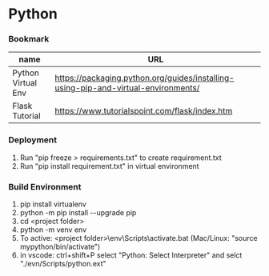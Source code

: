 # Python

### Bookmark
name | URL
--- | ---
Python Virtual Env | https://packaging.python.org/guides/installing-using-pip-and-virtual-environments/
Flask Tutorial | https://www.tutorialspoint.com/flask/index.htm

### Deployment
1. Run "pip freeze > requirements.txt" to create requirement.txt
2. Run "pip install requirement.txt" in virtual environment

### Build Environment
1. pip install virtualenv
2. python -m pip install --upgrade pip
3. cd \<project folder\>
4. python -m venv env
5. To active: \<project folder\>\env\Scripts\activate.bat (Mac/Linux: "source mypython/bin/activate")
6. in vscode: ctrl+shift+P select "Python: Select Interpreter" and selct "./evn/Scripts/python.ext"

